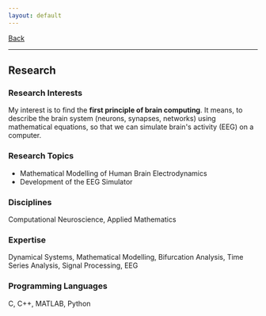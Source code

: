 ```yaml
---
layout: default
---
```


[Back](/index.md)
* * *

## Research
### Research Interests
My interest is to find the **first principle of brain computing**. It means, to describe the brain system (neurons, synapses, networks) using mathematical equations, so that we can simulate brain's activity (EEG) on a computer.

### Research Topics
- Mathematical Modelling of Human Brain Electrodynamics
- Development of the EEG Simulator

### Disciplines
Computational Neuroscience, Applied Mathematics

### Expertise
Dynamical Systems, Mathematical Modelling, Bifurcation Analysis, Time Series Analysis, Signal Processing, EEG

### Programming Languages
C, C++, MATLAB, Python
